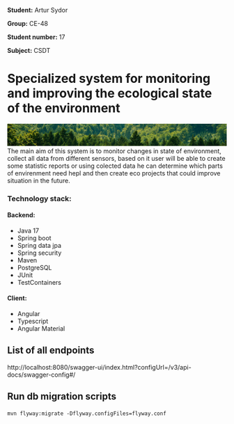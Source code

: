 **Student:** Artur Sydor

**Group:** CE-48

**Student number:** 17

**Subject:** CSDT

# Specialized system for monitoring and improving the ecological state of the environment
![img.png](img.png)
The main aim of this system is to monitor changes in state of environment, collect all data from different sensors, based on it user will be able to create some statistic reports or using colected data he can determine which parts of envirenment need hepl and then create eco projects that could improve situation in the future.

### Technology stack:
#### Backend:
- Java 17
- Spring boot
- Spring data jpa
- Spring security
- Maven
- PostgreSQL
- JUnit
- TestContainers
#### Client:
- Angular
- Typescript
- Angular Material

## List of all endpoints
http://localhost:8080/swagger-ui/index.html?configUrl=/v3/api-docs/swagger-config#/

## Run db migration scripts 
``` 
mvn flyway:migrate -Dflyway.configFiles=flyway.conf
```